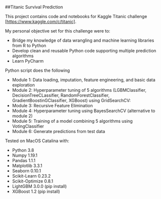 ##Titanic Survival Prediction

This project contains code and notebooks for Kaggle Titanic challenge [https://www.kaggle.com/c/titanic]. 

My personal objective set for this challenge were to:
* Bridge my knowledge of data wrangling and machine learning libraries from R to Python
* Develop clean and reusable Python code supporting multiple prediction algorithms 
* Learn PyCharm

Python script does the following
* Module 1: Data loading, imputation, feature engineering, and basic data exploration 
* Module 2: Hyperparameter tuning of 5 algorithms (LGBMClassifier, DecisionTreeCLassifier, RandomForestClassifier, GradientBoostinGClassifier, XGBoost) using GridSearchCV:
* Module 3: Recursive Feature Elimination
* Module 4: Hyperparameter tuning using BayesSearchCV (alternative to module 2)
* Module 5: Training of a model combining 5 algorithms using VotingClassifier
* Module 6: Generate predictions from test data

Tested on MacOS Catalina with:
* Python 3.8
* Numpy 1.19.1
* Pandas 1.1.1
* Matplotlib 3.3.1
* Seaborn 0.10.1
* Scikit-Learn 0.23.2 
* Scikit-Optimize 0.8.1
* LightGBM 3.0.0 (pip install)
* XGBoost 1.2 (pip install)

